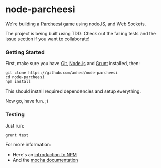 node-parcheesi
==============

We're building a [Parcheesi game](http://en.wikipedia.org/wiki/Parcheesi) using nodeJS, and Web Sockets.

The project is being built using TDD. Check out the failing tests and the issue section if you want to collaborate!

### Getting Started

First, make sure you have [Git][git], [Node.js][nodejs] and [Grunt][grunt] installed, then:

```
git clone https://github.com/amhed/node-parcheesi
cd node-parcheesi
npm install
```

This should install required dependencies and setup everything.

Now go, have fun. ;)

### Testing

Just run:

```
grunt test
```

For more information:
* Here's an [introduction to NPM](http://howtonode.org/introduction-to-npm)
* And the [mocha documentation](http://visionmedia.github.io/mocha/)

[git]: http://git-scm.com "Official Git site"
[nodejs]: http://nodejs.org "Official Node.js site"
[grunt]: http://gruntjs.com "Official Grunt site"
